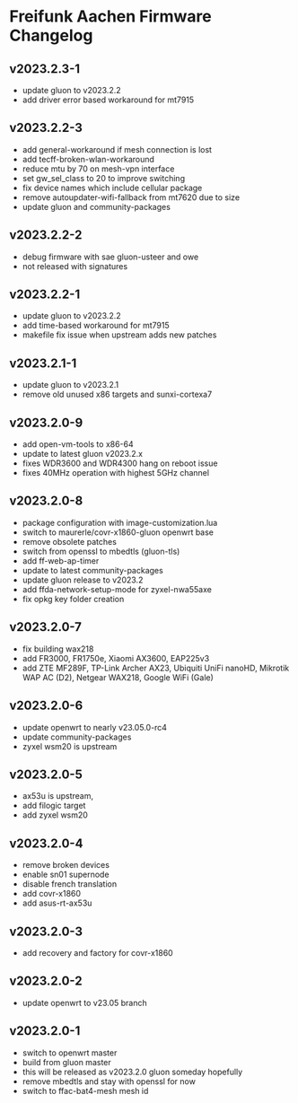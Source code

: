 # Freifunk Aachen Firmware Changelog

## v2023.2.3-1
  - update gluon to v2023.2.2
  - add driver error based workaround for mt7915

## v2023.2.2-3
  - add general-workaround if mesh connection is lost
  - add tecff-broken-wlan-workaround
  - reduce mtu by 70 on mesh-vpn interface
  - set gw_sel_class to 20 to improve switching
  - fix device names which include cellular package
  - remove autoupdater-wifi-fallback from mt7620 due to size
  - update gluon and community-packages

## v2023.2.2-2
  - debug firmware with sae gluon-usteer and owe
  - not released with signatures

## v2023.2.2-1
  - update gluon to v2023.2.2
  - add time-based workaround for mt7915
  - makefile fix issue when upstream adds new patches

## v2023.2.1-1
  - update gluon to v2023.2.1
  - remove old unused x86 targets and sunxi-cortexa7

## v2023.2.0-9
  - add open-vm-tools to x86-64
  - update to latest gluon v2023.2.x
  - fixes WDR3600 and WDR4300 hang on reboot issue
  - fixes 40MHz operation with highest 5GHz channel

## v2023.2.0-8
  - package configuration with image-customization.lua
  - switch to maurerle/covr-x1860-gluon openwrt base
  - remove obsolete patches
  - switch from openssl to mbedtls (gluon-tls)
  - add ff-web-ap-timer
  - update to latest community-packages
  - update gluon release to v2023.2
  - add ffda-network-setup-mode for zyxel-nwa55axe
  - fix opkg key folder creation

## v2023.2.0-7
  - fix building wax218
  - add FR3000, FR1750e, Xiaomi AX3600, EAP225v3
  - add ZTE MF289F, TP-Link Archer AX23, Ubiquiti UniFi nanoHD, Mikrotik WAP AC (D2), Netgear WAX218, Google WiFi (Gale)

## v2023.2.0-6
  - update openwrt to nearly v23.05.0-rc4
  - update community-packages
  - zyxel wsm20 is upstream

## v2023.2.0-5
  - ax53u is upstream, 
  - add filogic target
  - add zyxel wsm20

## v2023.2.0-4
  - remove broken devices
  - enable sn01 supernode
  - disable french translation
  - add covr-x1860
  - add asus-rt-ax53u

## v2023.2.0-3
 - add recovery and factory for covr-x1860

## v2023.2.0-2
 - update openwrt to v23.05 branch

## v2023.2.0-1
 - switch to openwrt master
 - build from gluon master
 - this will be released as v2023.2.0 gluon someday hopefully
 - remove mbedtls and stay with openssl for now
 - switch to ffac-bat4-mesh mesh id
